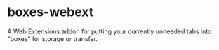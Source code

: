 # boxes-webext
A Web Extensions addon for putting your currently unneeded tabs into "boxes" for storage or transfer.
